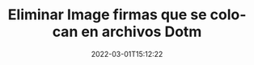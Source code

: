 ---
############################# Static ############################
layout: "auto-gen-signature"
date: 2022-03-01T15:12:22
draft: false
operation: Delete
signaturetype: Image
fileformat: Dotm
productName: .NET
lang: es
productCode: net
otherformats: pdf doc docx docm dot dotm dotx odt ott rtf xls xlsx xlsm xlsb csv ods ots xltx xltm ppt pptx pps ppsx odp otp potx potm pptm ppsm
breadcrumb: Put Image signature on Dotm for C#

############################# Head ############################
head_title: "Eliminar Image firmas de Dotm archivos a través de C#"
head_description: "La eliminación de firmas Image específicas de documentos Dotm firmados se puede realizar fácilmente con el código corto .NET."

############################# Header ############################
title: "Eliminar Image firmas que se colocan en archivos Dotm"
description: "Elimine varias firmas Image de los documentos Dotm. Eliminar las firmas Image requiere un código C# simple."
bg_image: "https://cms.admin.containerize.com/templates/aspose/App_Themes/V3/images/bg/header1.png"
bg_overlay: false
button:
    enable: true

############################# SubMenu ############################
submenu:
    enable: true

    left:
        img_alt: "GroupDocs.Signature for .NET"
        image: "https://cms.admin.containerize.com/templates/groupdocs/images/product-logos/90x90-noborder/groupdocs-signature-net.png"
        product: "GroupDocs.Signature"
        platform: ".NET"



############################# About ############################
about:
    enable: true
    title: "Obtenga información sobre las características de la API de GroupDocs.Signature for .NET"
    content: |
        La API de [GroupDocs.Signature for .NET](https://products.groupdocs.com/signature/net/) proporciona muchas formas de procesar sus documentos mediante firmas electrónicas. Están disponibles firmas digitales como textos, imágenes, certificados digitales, códigos de barras, códigos QR, sellos o metadatos. Los clientes tienen la posibilidad de agregar, eliminar, actualizar, verificar o buscar firmas digitales en archivos PDF, documentos de MS Word, libros de trabajo de MS Excel, presentaciones de MS PowerPoint, archivos de Adobe Photoshop y varios formatos de imagen. Se proporciona una gran cantidad de funciones y configuraciones útiles.
    

############################# Steps ############################
steps:
    enable: true
    title_left: "Cómo eliminar las firmas Image de su documento Dotm"
    content_left: |
        [GroupDocs.Signature for .NET](https://products.groupdocs.com/signature/net/) proporciona una característica útil para borrar documentos Dotm de Image firmas con unas pocas líneas de código.
        
        * En primer lugar, cree una instancia de la ruta de paso del objeto Signature a su documento como parámetro del constructor.
        * Luego, cree un objeto de firma apropiado y configure su identificador único.
        * Después de eso, invoque el método Eliminar pasando el objeto de firma que debe eliminarse.
        * Finalmente, los resultados de la operación del proceso.

    title_right: "System Requirements"
    content_right: |
        GroupDocs.Signature for .NET son compatibles con todas las principales plataformas y sistemas operativos. Antes de ejecutar el código a continuación, asegúrese de tener los siguientes requisitos previos instalados en su sistema.

        * Sistemas operativos: Microsoft Windows, Linux, Mac OS
        * Entornos de desarrollo: Microsoft Visual Studio, Xamarin, MonoDevelop
        * Frameworks: .NET Framework, .NET Standard, .NET Core, Mono
        * Descarga la última versión de GroupDocs.Signature for .NET de [Nuget](https://www.nuget.org/packages/groupdocs.signature)
         
    code: |
        ```csharp    
                
        // Set up input Dotm file
        string filePath = "input.dotm";

        // Instantiate Signature for input file
        using (GroupDocs.Signature.Signature signature = new GroupDocs.Signature.Signature(filePath))
        {
                // Id of signature which is supposed to be deleted
                // such Id may be obtained as result of search operation
                string id = "e3ad0ec7-9abf-426d-b9aa-b3328f3f1470";

                // provide signature features to delete
                // set up particular signature id
                ImageSignature signatureToDelete = new ImageSignature(id);

                // delete signature
                bool deleteResult = signature.Delete(signatureToDelete);

                // process deletion result
                if (deleteResult)
                {
                    Console.WriteLine("Signature was deleted successfully!");
                }
        }
        ```

############################# Demos ############################
demos:
    enable: true
    title: "Firmar con Image firmas Demostración en vivo"
    content: |
       Agregue varias firmas electrónicas al archivo Dotm ahora mismo visitando el sitio web de [GroupDocs.Signature App](https://products.groupdocs.app/signature/family).          

############################# More Formats ############################
more_formats:
    enable: true
    title: "Elimina tus Image firmas con C#"
    content: |
        "Eliminación de firmas electrónicas que se agregaron a varios formatos de documentos. Elimine firmas rápidamente sin código adicional."
    format: 
       
       
back_to_top:
    enable: true
---